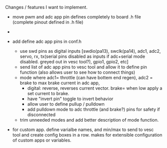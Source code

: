 Changes / features I want to implement.

- move pwm and adc app pin defines completely to board .h file (complete pinout defined in .h file)
- 
- add define adc app pins in conf.h
    - use swd pins as digital inputs  [swdio(pa13), swclk(pa14), adc1, adc2, servo,
        rx, tx(serial pins disabled as inputs if adc+serial mode disabled. greyed out in vesc tool?), gpio1, gpio2, etc]
    - send list of adc app pins to vesc tool and allow it to define pin function (also allows user to see how to connect things)
    - mode where adc1= throttle (can have bottem end regen), adc2 = brake to max brake current in adc app,
        - digital: reverse, reverses current vector.  brake= when low apply a set current to brake.
        - have "invert pin" toggle to invert behavior
        - allow user to define pullup / pulldown
        - add pulldown mode to adc throttle (and brake?) pins for safety if disconnected
    - trim unneeded modes and add better description of mode function.

- for custom app. define varialbe names, and min/max to send to vesc tool and create config boxes in a row. makes for extensible configuration of custom apps or variables.
